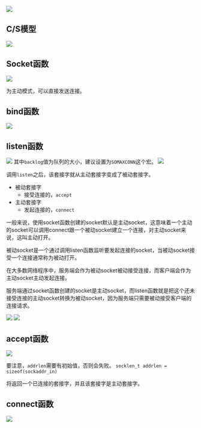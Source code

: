 ![](../../img/Pasted%20image%2020220902203517.png)
## C/S模型

![](../../img/Pasted%20image%2020220902204001.png)

## Socket函数
![](../../img/Pasted%20image%2020220902204202.png)

为主动模式，可以直接发送连接。

## bind函数
![](../../img/Pasted%20image%2020220902204702.png)

## listen函数
![](../../img/Pasted%20image%2020220902204746.png)
其中`backlog`值为队列的大小，建议设置为`SOMAXCONN`这个宏。
![](../../img/Pasted%20image%2020220902204847.png)

调用`listen`之后，该套接字就从主动套接字变成了被动套接字。
- 被动套接字
	- 接受连接的，`accept`
- 主动套接字
	- 发起连接的，`connect`

一般来说，使用socket函数创建的socket默认是主动socket，这意味着一个主动的socket可以调用connect跟一个被动socket建立一个连接，对主动socket来说，这叫主动打开。

被动socket是一个通过调用listen函数监听要发起连接的socket，当被动socket接受一个连接通常称为被动打开。

在大多数网络程序中，服务端会作为被动socket被动接受连接，而客户端会作为主动socket主动发起连接。

服务端通过socket函数创建的socket是主动socket，而listen函数就是把这个还未接受连接的主动socket转换为被动socket，因为服务端只需要被动接受客户端的连接请求。

![](../../img/Pasted%20image%2020220902205112.png)
![](../../img/Pasted%20image%2020220902205159.png)

## accept函数
![](../../img/Pasted%20image%2020220902205229.png)

要注意，`addrlen`需要有初始值，否则会失败。
`socklen_t addrlen = sizeof(sockaddr_in)`

将返回一个已连接的套接字，并且该套接字是主动套接字。

## connect函数
![](../../img/Pasted%20image%2020220902210111.png)